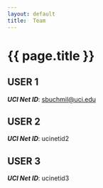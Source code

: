 ```yaml
---
layout: default
title:  Team
---
```


# {{ page.title }}


## USER 1
***UCI Net ID***: sbuchmil@uci.edu

## USER 2
***UCI Net ID***: ucinetid2

## USER 3
***UCI Net ID***: ucinetid3
